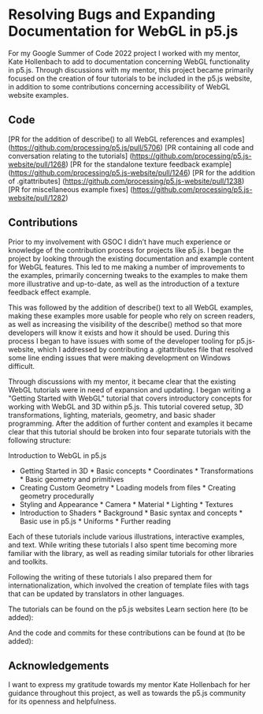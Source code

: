 # Resolving Bugs and Expanding Documentation for WebGL in p5.js

For my Google Summer of Code 2022 project I worked with my mentor, Kate Hollenbach to add to documentation concerning WebGL functionality in p5.js. Through discussions with my mentor, this project became primarily focused on the creation of four tutorials to be included in the p5.js website, in addition to some contributions concerning accessibility of WebGL website examples.

## Code

[PR for the addition of describe() to all WebGL references and examples] (https://github.com/processing/p5.js/pull/5706)
[PR containing all code and conversation relating to the tutorials] (https://github.com/processing/p5.js-website/pull/1268)
[PR for the standalone texture feedback example] (https://github.com/processing/p5.js-website/pull/1246)
[PR for the addition of .gitattributes] (https://github.com/processing/p5.js-website/pull/1238)
[PR for miscellaneous example fixes] (https://github.com/processing/p5.js-website/pull/1282)

## Contributions

Prior to my involvement with GSOC I didn’t have much experience or knowledge of the contribution process for projects like p5.js. I began the project by looking through the existing documentation and example content for WebGL features. This led to me making a number of improvements to the examples, primarily concerning tweaks to the examples to make them more illustrative and up-to-date, as well as the introduction of a texture feedback effect example. 

This was followed by the addition of describe() text to all WebGL examples, making these examples more usable for people who rely on screen readers, as well as increasing the visibility of the describe() method so that more developers will know it exists and how it should be used. During this process I began to have issues with some of the developer tooling for p5.js-website, which I addressed by contributing a .gitattributes file that resolved some line ending issues that were making development on Windows difficult. 

Through discussions with my mentor, it became clear that the existing WebGL tutorials were in need of expansion and updating. I began writing a "Getting Started with WebGL" tutorial that covers introductory concepts for working with WebGL and 3D within p5.js. This tutorial covered setup, 3D transformations, lighting, materials, geometry, and basic shader programming. After the addition of further content and examples it became clear that this tutorial should be broken into four separate tutorials with the following structure: 

Introduction to WebGL in p5.js
* Getting Started in 3D 
        * Basic concepts
        * Coordinates
        * Transformations
        * Basic geometry and primitives 
* Creating Custom Geometry 
        * Loading models from files
        * Creating geometry procedurally 
* Styling and Appearance 
        * Camera
        * Material
        * Lighting 
        * Textures
* Introduction to Shaders
        * Background
        * Basic syntax and concepts 
        * Basic use in p5.js
        * Uniforms
        * Further reading

Each of these tutorials include various illustrations, interactive examples, and text. While writing these tutorials I also spent time becoming more familiar with the library, as well as reading similar tutorials for other libraries and toolkits. 

Following the writing of these tutorials I also prepared them for internationalization, which involved the creation of template files with tags that can be updated by translators in other languages. 

The tutorials can be found on the p5.js websites Learn section here (to be added):

And the code and commits for these contributions can be found at (to be added):

## Acknowledgements 

I want to express my gratitude towards my mentor Kate Hollenbach for her guidance throughout this project, as well as towards the p5.js community for its openness and helpfulness. 
